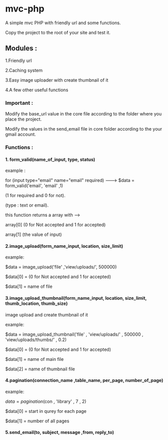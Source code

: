 # mvc-php

A simple mvc PHP with friendly url and some functions.

Copy the project to the root of your site and test it.

## Modules :

1.Friendly url

2.Caching system

3.Easy image uploader with create thumbnail of it

4.A few other useful functions

### Important :

Modify the base_url value in the core file according to the folder where you place the project.

Modify the values in the send_email file in core folder according to the your gmail account.

### Functions :

#### 1. form_valid(name_of_input, type, status)

example : 

for (input type="email" name="email" required)  ---> $data = form_valid('email', 'email' ,1)

(1 for required and 0 for not).

(type : text or email).

this function returns a array with --> 

array[0] (0 for Not accepted and 1 for accepted)

array[1] (the value of input)

#### 2.image_upload(form_name_input, location, size_limit)

example:

$data = image_upload('file' ,'view/uploads/', 500000)

$data[0] = (0 for Not accepted and 1 for accepted)

$data[1] = name of file

#### 3.image_upload_thumbnail(form_name_input, location, size_limit, thumb_location, thumb_size)

image upload and create thumbnail of it

example:

$data = image_upload_thumbnail('file' , 'view/uploads/' , 500000 , 'view/uploads/thumbs/' , 0.2)

$data[0] = (0 for Not accepted and 1 for accepted)

$data[1] = name of main file

$data[2] = name of thumbnail file

#### 4.pagination(connection_name ,table_name, per_page, number_of_page)

example:

$data = pagination($con , 'library' , 7 , 2)

$data[0] = start in qurey for each page

$data[1] = number of all pages

#### 5.send_email(to, subject, message ,from, reply_to)

